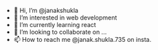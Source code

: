 - 👋 Hi, I’m @janakshukla
- 👀 I’m interested in web development
- 🌱 I’m currently learning react
- 💞️ I’m looking to collaborate on ... 
- 📫 How to reach me @janak.shukla.735 on insta. 

<!---
janakshukla/janakshukla is a ✨ special ✨ repository because its `README.md` (this file) appears on your GitHub profile.
You can click the Preview link to take a look at your changes.
--->
